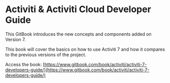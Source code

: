 # Activiti & Activiti Cloud Developer Guide

This GitBook introduces the new concepts and components added on Version 7.

This book will cover the basics on how to use Activiti 7 and how it compares to the previous versions of the project.

Access the book: [https://www.gitbook.com/book/activiti/activiti-7-developers-guide/](https://www.gitbook.com/book/activiti/activiti-7-developers-guide/)





